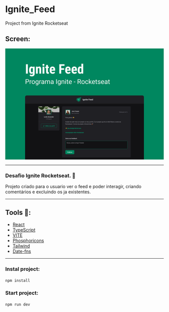 # Ignite_Feed
 Project from Ignite Rocketseat

## Screen:
<img src="github\Capa.png" alt="Capa do desafio Coffee Delivery" />

---

### Desafio Ignite Rocketseat. 🚀
Projeto criado para o usuario ver o feed e poder interagir, criando comentários e excluindo os ja existentes.

---

 ## Tools 🔧:

* [React](https://pt-br.reactjs.org/)
* [TypeScript](https://www.typescriptlang.org/)
* [VITE](https://vitejs.dev/)
* [Phosphoricons](https://phosphoricons.com/)
* [Tailwind](https://tailwindcss.com/)
* [Date-fns](https://www.npmjs.com/package/date-fns)

---

### Instal project:
`npm install`

### Start project:
`npm run dev`
